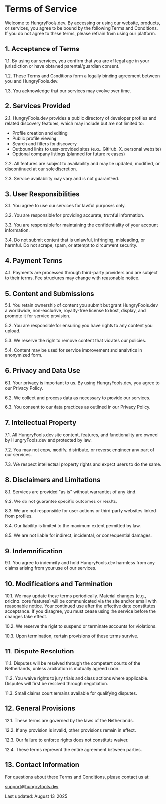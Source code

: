 # Terms of Service

Welcome to HungryFools.dev. By accessing or using our website, products, or services, you agree to be bound by the following Terms and Conditions. If you do not agree to these terms, please refrain from using our platform.

## 1. Acceptance of Terms

1.1. By using our services, you confirm that you are of legal age in your jurisdiction or have obtained parental/guardian consent.

1.2. These Terms and Conditions form a legally binding agreement between you and HungryFools.dev.

1.3. You acknowledge that our services may evolve over time.

## 2. Services Provided

2.1. HungryFools.dev provides a public directory of developer profiles and related discovery features, which may include but are not limited to:

- Profile creation and editing
- Public profile viewing
- Search and filters for discovery
- Outbound links to user-provided sites (e.g., GitHub, X, personal website)
- Optional company listings (planned for future releases)

2.2. All features are subject to availability and may be updated, modified, or discontinued at our sole discretion.  

2.3. Service availability may vary and is not guaranteed.

## 3. User Responsibilities

3.1. You agree to use our services for lawful purposes only.

3.2. You are responsible for providing accurate, truthful information.

3.3. You are responsible for maintaining the confidentiality of your account information.

3.4. Do not submit content that is unlawful, infringing, misleading, or harmful. Do not scrape, spam, or attempt to circumvent security.

## 4. Payment Terms

4.1. Payments are processed through third-party providers and are subject to their terms. Fee structures may change with reasonable notice.

## 5. Content and Submissions

5.1. You retain ownership of content you submit but grant HungryFools.dev a worldwide, non-exclusive, royalty-free license to host, display, and promote it for service provision.

5.2. You are responsible for ensuring you have rights to any content you upload.

5.3. We reserve the right to remove content that violates our policies.

5.4. Content may be used for service improvement and analytics in anonymized form.

## 6. Privacy and Data Use

6.1. Your privacy is important to us. By using HungryFools.dev, you agree to our Privacy Policy.

6.2. We collect and process data as necessary to provide our services.

6.3. You consent to our data practices as outlined in our Privacy Policy.

## 7. Intellectual Property

7.1. All HungryFools.dev site content, features, and functionality are owned by HungryFools.dev and protected by law.

7.2. You may not copy, modify, distribute, or reverse engineer any part of our services.

7.3. We respect intellectual property rights and expect users to do the same.

## 8. Disclaimers and Limitations

8.1. Services are provided "as is" without warranties of any kind.

8.2. We do not guarantee specific outcomes or results.

8.3. We are not responsible for user actions or third-party websites linked from profiles.

8.4. Our liability is limited to the maximum extent permitted by law.

8.5. We are not liable for indirect, incidental, or consequential damages.

## 9. Indemnification

9.1. You agree to indemnify and hold HungryFools.dev harmless from any claims arising from your use of our services.

## 10. Modifications and Termination

10.1. We may update these terms periodically. Material changes (e.g., pricing, core features) will be communicated via the site and/or email with reasonable notice. Your continued use after the effective date constitutes acceptance. If you disagree, you must cease using the service before the changes take effect.

10.2. We reserve the right to suspend or terminate accounts for violations.

10.3. Upon termination, certain provisions of these terms survive.

## 11. Dispute Resolution

11.1. Disputes will be resolved through the competent courts of the Netherlands, unless arbitration is mutually agreed upon.

11.2. You waive rights to jury trials and class actions where applicable. Disputes will first be resolved through negotiation.

11.3. Small claims court remains available for qualifying disputes.

## 12. General Provisions

12.1. These terms are governed by the laws of the Netherlands.

12.2. If any provision is invalid, other provisions remain in effect.

12.3. Our failure to enforce rights does not constitute waiver.

12.4. These terms represent the entire agreement between parties.

## 13. Contact Information

For questions about these Terms and Conditions, please contact us at:

support@hungryfools.dev

Last updated: August 13, 2025
